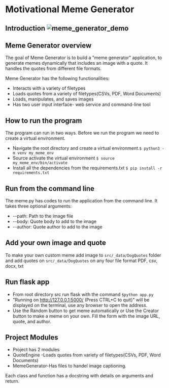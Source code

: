 # Motivational Meme Generator 
## Introduction ![meme_generator_demo](https://user-images.githubusercontent.com/65842436/114586160-a7d06280-9c84-11eb-85a8-d9bfed9b214b.gif)


## Meme Generator overview
The goal of Meme Generator is to build a "meme generator" application, to generate memes dynamically that includes an image with a quote. It handles the quotes from different file formats.

Meme Generator has the following functionalities:
* Interacts with a variety of filetypes
* Loads quotes from a variety of filetypes(CSVs, PDF, Word Documents)
* Loads, manipulates, and saves images
* Has two user input interface- web service and command-line tool

## How to run the program 
The program can run in two ways. Before we run the program we need to create a virtual environment.
* Navigate the root directory and create a virtual environment.`$ python3 -m venv my_meme_env`
* Source activate the virtual environment `$ source my_meme_env/bin/activate`
* Install all the dependencies from the requirements.txt `$ pip install -r requirements.txt`
  
## Run from the command line 
 The meme.py has codes to run the application from the command line. It takes three optional arguments:
 * --path: Path to the image file
 * --body: Quote body to add to the image
 * --author: Quote author to add to the image
## Add your own image and quote 
To make your own custom meme add image to `src/_data/DogQuotes` folder and add quotes on `src/_data/DogQuotes` on any four file format PDF, csv, docx, txt 

## Run flask app
 * From root directory src run flask with the command `$python app.py`
 * "Running on http://127.0.0.1:5000/ (Press CTRL+C to quit)" will be displayed on the terminal, use any browser to open the address.
 * Use the Random button to get meme automatically or Use the Creator button to make a meme on your own. Fill the form with the image URL, quote, and author.

## Project Modules 
 * Project has 2 modules 
 * QuoteEngine -Loads quotes from variety of filetypes(CSVs, PDF, Word Documents)
 * MemeGenerator-Has files to handel image captioning.

 Each class and function has a docstring with details on arguments and return.    
 